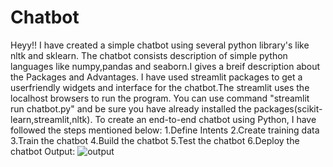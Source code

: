 # Chatbot
Heyy!!
I have created a simple chatbot using several python library's like nltk and  sklearn.
The chatbot consists description of simple python languages like numpy,pandas and seaborn.I gives a breif description about the Packages and Advantages.
I have used streamlit packages to get a userfriendly widgets and interface for the chatbot.The streamlit uses the localhost browsers to run the program.
You can use command "streamlit run chatbot.py" and be sure you have already installed the packages(scikit-learn,streamlit,nltk).
To create an end-to-end chatbot using Python, I have followed the steps mentioned below:
1.Define Intents
2.Create training data
3.Train the chatbot
4.Build the chatbot
5.Test the chatbot
6.Deploy the chatbot
Output:
![output](https://user-images.githubusercontent.com/75194470/228904955-15abc8f9-b51e-40c0-9edf-52d2d207f30d.png)
